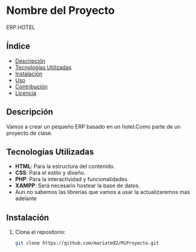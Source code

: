 # Nombre del Proyecto

ERP.HOTEL

## Índice

- [Descripción](#descripción)
- [Tecnologías Utilizadas](#tecnologías-utilizadas)
- [Instalación](#instalación)
- [Uso](#uso)
- [Contribución](#contribución)
- [Licencia](#licencia)

## Descripción

Vamos a crear un pequeño ERP basado en un hotel.Como parte de un proyecto de clase.

## Tecnologías Utilizadas

- **HTML**: Para la estructura del contenido.
- **CSS**: Para el estilo y diseño.
- **PHP**: Para la interactividad y funcionalidades.
- **XAMPP**: Será necesario hostear la base de datos.
- Aun no sabemos las librerias que vamos a usar la actualizaremos mas adelante

## Instalación

1. Clona el repositorio:
   ```bash
   git clone https://github.com/mariatm92/MiProyecto.git 

